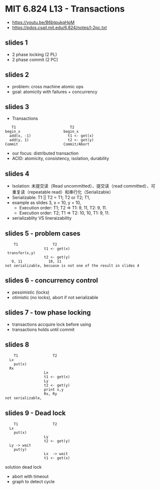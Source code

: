 # MIT 6.824 L13 - Transactions
- https://youtu.be/B6btpukqHpM
- https://pdos.csail.mit.edu/6.824/notes/l-2pc.txt

## slides 1
- 2 phase locking (2 PL)
- 2 phase commit (2 PC)

## slides 2
- problem: cross machine atomic ops
- goal: atomicity with  failures + concurrency 

## slides 3
- Transactions
```
   T1                         T2
begin_x                    begin_x
  add(x, -1)                 t1 <- get(x)
  add(y, 1)                  t2 <- get(y)
Commit                     Commit/Abort
```
- our focus: distributed transaction
- ACID: atomicity, consistency, isolation, durability

## slides 4
- Isolation: 未提交读（Read uncommitted）、提交读（read committed）、可重复读（repeatable read）和串行化（Serializable）
- Serializable: T1 || T2 = T1; T2 or T2; T1, 
- example as slides 3, x = 10, y = 10, 
  - Execution order: T1; T2 => T1: 9, 11, T2: 9, 11.
  - Execution order: T2; T1 => T2: 10, 10, T1: 9, 11. 
- serializablity VS lineraizability

## slides 5 - problem cases
```
    T1                T2
                  t1 <- get(x)
 transfer(x,y)
                  t2 <- get(y)
   9, 11            10, 11
not serializable, becuase is not one of the result in slides 4
```

## slides 6 - concurrency control
- pessimistic (locks)
- otimistic (no locks), abort if not serializable

## slides 7 - tow phase locking
- transactions accquire lock before using
- transactions holds until commit

## slides 8
```
    T1                T2
  Lx
    put(x)
  Rx
                  Lx
                  t1 <- get(x)
                  Ly
                  t2 <- get(y)
                  print x,y
                  Rx, Ry
not serializable,
```

## slides 9 - Dead lock
```
    T1                T2
  Lx
    put(x)
                  Ly
                  t2 <- get(y)
  Ly -> wait
    put(y)
                  Lx  -> wait
                  t1 <- get(x)
```
solution dead lock
- abort with timeout 
- graph to detect cycle
